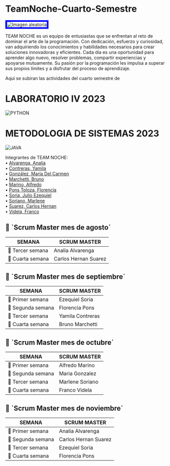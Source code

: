 # TeamNoche-Cuarto-Semestre
<img src="https://user-images.githubusercontent.com/101668956/235321849-c1ba3554-2854-4295-9dff-1c4eba771c52.jpg" alt="Imagen aleatoria" style="border: 5px solid blue">

TEAM NOCHE es un equipo de entusiastas que se enfrentan al reto de dominar el arte de la programación. Con dedicación, esfuerzo y curiosidad, van adquiriendo los conocimientos y habilidades necesarios para crear soluciones innovadoras y eficientes. Cada día es una oportunidad para aprender algo nuevo, resolver problemas, compartir experiencias y apoyarse mutuamente. Su pasión por la programación les impulsa a superar sus propios límites y a disfrutar del proceso de aprendizaje.



Aqui se subiran las actividades del cuarto semestre de 
# LABORATORIO IV 2023
![PYTHON](https://user-images.githubusercontent.com/101668956/235322733-f1f49bfd-0c1f-47d3-8011-2b64a55d6e09.jpg)


# METODOLOGIA DE SISTEMAS 2023
![JAVA](https://user-images.githubusercontent.com/101668956/235322831-96f83c16-379e-4926-a966-447de48d8f42.png)


Integrantes de TEAM NOCHE:  
• [Alvarenga, Analia](https://github.com/RastaLunaRL)  
• [Contreras, Yamila](https://github.com/Yami-Contreras)  
• [González, María Del Carmen](https://github.com/uninstallrar)  
• [Marchetti, Bruno](https://github.com/Br1marchetti)  
• [Marino, Alfredo](https://github.com/AlfredoMarino123)  
• [Pons Toloza, Florencia](https://github.com/FlorPons)  
• [Soria, Julio Ezequiel](https://github.com/kelo72)   
• [Soriano, Marlene](https://github.com/Marlenesoriano)  
• [Suarez, Carlos Hernan](https://github.com/Hernan-DOS)   
• [Videla, Franco](https://github.com/odin1301)


## 📆 `Scrum Master mes de agosto´

| SEMANA                |     SCRUM MASTER     |      
|-----------------------|----------------------|
|:pencil: Tercer semana |  Analia Alvarenga    |
|:pencil: Cuarta semana |  Carlos Hernan Suarez|

## 📆 `Scrum Master mes de septiembre´

| SEMANA                |     SCRUM MASTER     |  
|-----------------------|----------------------|
|:pencil: Primer semana |  Ezequiel Soria      | 
|:pencil: Segunda semana|  Florencia Pons      |
|:pencil: Tercer semana |  Yamila Contreras    |
|:pencil: Cuarta semana |  Bruno Marchetti     |

## 📆 `Scrum Master mes de octubre´

| SEMANA                |     SCRUM MASTER     |  
|-----------------------|----------------------|
|:pencil: Primer semana |   Alfredo Marino     | 
|:pencil: Segunda semana|   Maria Gonzalez     |
|:pencil: Tercer semana |   Marlene Soriano    |
|:pencil: Cuarta semana |   Franco Videla      |

## 📆 `Scrum Master mes de noviembre´

| SEMANA                |     SCRUM MASTER     |  
|-----------------------|----------------------|
|:pencil: Primer semana |   Analia Alvarenga   | 
|:pencil: Segunda semana|  Carlos Hernan Suarez|
|:pencil: Tercer semana |   Ezequiel Soria     |
|:pencil: Cuarta semana |   Florencia Pons     |

